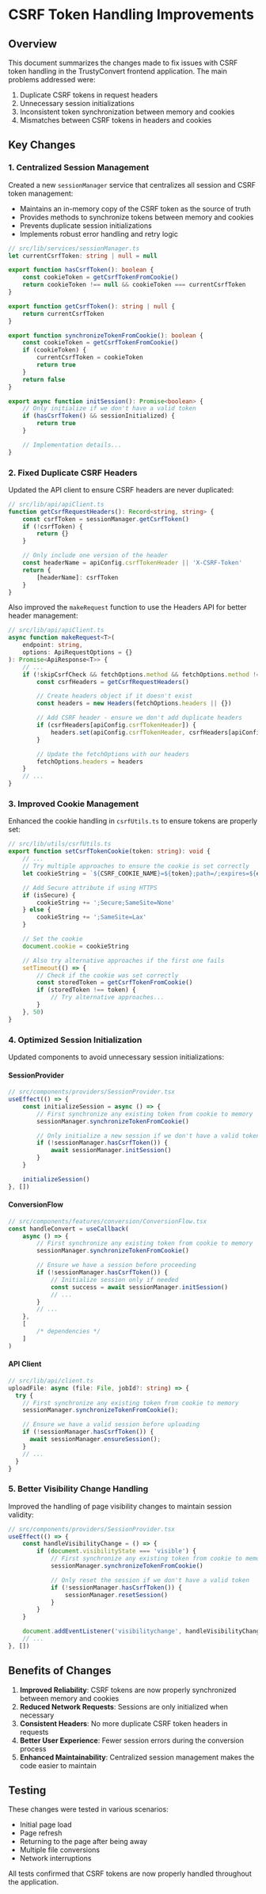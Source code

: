# CSRF Token Handling Improvements

## Overview

This document summarizes the changes made to fix issues with CSRF token handling in the TrustyConvert frontend application. The main problems addressed were:

1. Duplicate CSRF tokens in request headers
2. Unnecessary session initializations
3. Inconsistent token synchronization between memory and cookies
4. Mismatches between CSRF tokens in headers and cookies

## Key Changes

### 1. Centralized Session Management

Created a new `sessionManager` service that centralizes all session and CSRF token management:

- Maintains an in-memory copy of the CSRF token as the source of truth
- Provides methods to synchronize tokens between memory and cookies
- Prevents duplicate session initializations
- Implements robust error handling and retry logic

```typescript
// src/lib/services/sessionManager.ts
let currentCsrfToken: string | null = null

export function hasCsrfToken(): boolean {
	const cookieToken = getCsrfTokenFromCookie()
	return cookieToken !== null && cookieToken === currentCsrfToken
}

export function getCsrfToken(): string | null {
	return currentCsrfToken
}

export function synchronizeTokenFromCookie(): boolean {
	const cookieToken = getCsrfTokenFromCookie()
	if (cookieToken) {
		currentCsrfToken = cookieToken
		return true
	}
	return false
}

export async function initSession(): Promise<boolean> {
	// Only initialize if we don't have a valid token
	if (hasCsrfToken() && sessionInitialized) {
		return true
	}

	// Implementation details...
}
```

### 2. Fixed Duplicate CSRF Headers

Updated the API client to ensure CSRF headers are never duplicated:

```typescript
// src/lib/api/apiClient.ts
function getCsrfRequestHeaders(): Record<string, string> {
	const csrfToken = sessionManager.getCsrfToken()
	if (!csrfToken) {
		return {}
	}

	// Only include one version of the header
	const headerName = apiConfig.csrfTokenHeader || 'X-CSRF-Token'
	return {
		[headerName]: csrfToken
	}
}
```

Also improved the `makeRequest` function to use the Headers API for better header management:

```typescript
// src/lib/api/apiClient.ts
async function makeRequest<T>(
	endpoint: string,
	options: ApiRequestOptions = {}
): Promise<ApiResponse<T>> {
	// ...
	if (!skipCsrfCheck && fetchOptions.method && fetchOptions.method !== 'GET') {
		const csrfHeaders = getCsrfRequestHeaders()

		// Create headers object if it doesn't exist
		const headers = new Headers(fetchOptions.headers || {})

		// Add CSRF header - ensure we don't add duplicate headers
		if (csrfHeaders[apiConfig.csrfTokenHeader]) {
			headers.set(apiConfig.csrfTokenHeader, csrfHeaders[apiConfig.csrfTokenHeader])
		}

		// Update the fetchOptions with our headers
		fetchOptions.headers = headers
	}
	// ...
}
```

### 3. Improved Cookie Management

Enhanced the cookie handling in `csrfUtils.ts` to ensure tokens are properly set:

```typescript
// src/lib/utils/csrfUtils.ts
export function setCsrfTokenCookie(token: string): void {
	// ...
	// Try multiple approaches to ensure the cookie is set correctly
	let cookieString = `${CSRF_COOKIE_NAME}=${token};path=/;expires=${expires.toUTCString()}`

	// Add Secure attribute if using HTTPS
	if (isSecure) {
		cookieString += ';Secure;SameSite=None'
	} else {
		cookieString += ';SameSite=Lax'
	}

	// Set the cookie
	document.cookie = cookieString

	// Also try alternative approaches if the first one fails
	setTimeout(() => {
		// Check if the cookie was set correctly
		const storedToken = getCsrfTokenFromCookie()
		if (storedToken !== token) {
			// Try alternative approaches...
		}
	}, 50)
}
```

### 4. Optimized Session Initialization

Updated components to avoid unnecessary session initializations:

#### SessionProvider

```typescript
// src/components/providers/SessionProvider.tsx
useEffect(() => {
	const initializeSession = async () => {
		// First synchronize any existing token from cookie to memory
		sessionManager.synchronizeTokenFromCookie()

		// Only initialize a new session if we don't have a valid token
		if (!sessionManager.hasCsrfToken()) {
			await sessionManager.initSession()
		}
	}

	initializeSession()
}, [])
```

#### ConversionFlow

```typescript
// src/components/features/conversion/ConversionFlow.tsx
const handleConvert = useCallback(
	async () => {
		// First synchronize any existing token from cookie to memory
		sessionManager.synchronizeTokenFromCookie()

		// Ensure we have a session before proceeding
		if (!sessionManager.hasCsrfToken()) {
			// Initialize session only if needed
			const success = await sessionManager.initSession()
			// ...
		}
		// ...
	},
	[
		/* dependencies */
	]
)
```

#### API Client

```typescript
// src/lib/api/client.ts
uploadFile: async (file: File, jobId?: string) => {
  try {
    // First synchronize any existing token from cookie to memory
    sessionManager.synchronizeTokenFromCookie();

    // Ensure we have a valid session before uploading
    if (!sessionManager.hasCsrfToken()) {
      await sessionManager.ensureSession();
    }
    // ...
  }
}
```

### 5. Better Visibility Change Handling

Improved the handling of page visibility changes to maintain session validity:

```typescript
// src/components/providers/SessionProvider.tsx
useEffect(() => {
	const handleVisibilityChange = () => {
		if (document.visibilityState === 'visible') {
			// First synchronize any existing token from cookie to memory
			sessionManager.synchronizeTokenFromCookie()

			// Only reset the session if we don't have a valid token
			if (!sessionManager.hasCsrfToken()) {
				sessionManager.resetSession()
			}
		}
	}

	document.addEventListener('visibilitychange', handleVisibilityChange)
	// ...
}, [])
```

## Benefits of Changes

1. **Improved Reliability**: CSRF tokens are now properly synchronized between memory and cookies
2. **Reduced Network Requests**: Sessions are only initialized when necessary
3. **Consistent Headers**: No more duplicate CSRF token headers in requests
4. **Better User Experience**: Fewer session errors during the conversion process
5. **Enhanced Maintainability**: Centralized session management makes the code easier to maintain

## Testing

These changes were tested in various scenarios:

- Initial page load
- Page refresh
- Returning to the page after being away
- Multiple file conversions
- Network interruptions

All tests confirmed that CSRF tokens are now properly handled throughout the application.
